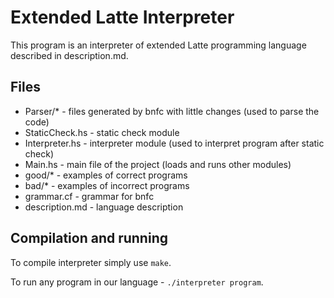 # Extended Latte Interpreter

This program is an interpreter of extended Latte programming language described in description.md.

## Files

 - Parser/* - files generated by bnfc with little changes (used to parse the code)
 - StaticCheck.hs - static check module
 - Interpreter.hs - interpreter module (used to interpret program after static check)
 - Main.hs - main file of the project (loads and runs other modules)
 - good/* - examples of correct programs
 - bad/* - examples of incorrect programs
 - grammar.cf - grammar for bnfc
 - description.md - language description

## Compilation and running

To compile interpreter simply use `make`.

To run any program in our language - `./interpreter program`.
